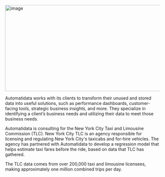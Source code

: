 <img width="965" height="281" alt="image" src="https://github.com/user-attachments/assets/1e59c657-e2e6-4c88-a34d-78824b1bd9c5" />
<p>
  Automatidata works with its clients to transform their unused and stored data into useful solutions, such as performance dashboards, customer-facing tools, strategic business insights, and more. They specialize in identifying a client’s business needs and utilizing their data to meet those business needs.
</p>
<p>
  Automatidata is consulting for the New York City Taxi and Limousine Commission (TLC). New York City TLC is an agency responsible for licensing and regulating New York City's taxicabs and for-hire vehicles. The agency has partnered with Automatidata to develop a regression model that helps estimate taxi fares before the ride, based on data that TLC has gathered.
</p>
<p>
  The TLC data comes from over 200,000 taxi and limousine licensees, making approximately one million combined trips per day.
</p>

